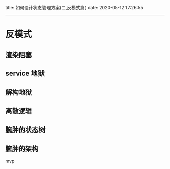 title: 如何设计状态管理方案(二,反模式篇)
date: 2020-05-12 17:26:55

---

# 反模式

## 渲染阻塞

## service 地狱

## 解构地狱

## 离散逻辑

## 臃肿的状态树

## 臃肿的架构
mvp
